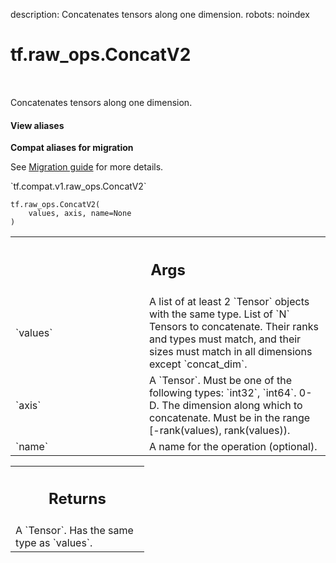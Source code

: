 description: Concatenates tensors along one dimension.
robots: noindex

# tf.raw_ops.ConcatV2

<!-- Insert buttons and diff -->

<table class="tfo-notebook-buttons tfo-api nocontent" align="left">

</table>



Concatenates tensors along one dimension.

<section class="expandable">
  <h4 class="showalways">View aliases</h4>
  <p>
<b>Compat aliases for migration</b>
<p>See
<a href="https://www.tensorflow.org/guide/migrate">Migration guide</a> for
more details.</p>
<p>`tf.compat.v1.raw_ops.ConcatV2`</p>
</p>
</section>

<pre class="devsite-click-to-copy prettyprint lang-py tfo-signature-link">
<code>tf.raw_ops.ConcatV2(
    values, axis, name=None
)
</code></pre>



<!-- Placeholder for "Used in" -->


<!-- Tabular view -->
 <table class="responsive fixed orange">
<colgroup><col width="214px"><col></colgroup>
<tr><th colspan="2"><h2 class="add-link">Args</h2></th></tr>

<tr>
<td>
`values`
</td>
<td>
A list of at least 2 `Tensor` objects with the same type.
List of `N` Tensors to concatenate. Their ranks and types must match,
and their sizes must match in all dimensions except `concat_dim`.
</td>
</tr><tr>
<td>
`axis`
</td>
<td>
A `Tensor`. Must be one of the following types: `int32`, `int64`.
0-D.  The dimension along which to concatenate.  Must be in the
range [-rank(values), rank(values)).
</td>
</tr><tr>
<td>
`name`
</td>
<td>
A name for the operation (optional).
</td>
</tr>
</table>



<!-- Tabular view -->
 <table class="responsive fixed orange">
<colgroup><col width="214px"><col></colgroup>
<tr><th colspan="2"><h2 class="add-link">Returns</h2></th></tr>
<tr class="alt">
<td colspan="2">
A `Tensor`. Has the same type as `values`.
</td>
</tr>

</table>

